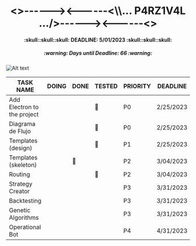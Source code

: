 <h1 align="center"><>------><------<\\... P4RZ1V4L .../>------><------<></h1>
<h4 align="center">:skull::skull::skull: DEADLINE: 5/01/2023 :skull::skull::skull:</h4>
<!-- Days until deadline updated at 2/23/2023 -->
<h5 align="center">:warning: Days until Deadline: 66 :warning:</h5>

![Alt text](https://www.gamersglobal.de/sites/gamersglobal.de/files/galerie/280/VirtuaVerse_03.jpg "p4rz1v4l")

<div align="center">

| TASK NAME                   | DOING | DONE      | TESTED    | PRIORITY | DEADLINE  |
| --------------------------- | ----- | --------- | --------- | -------- | --------- |
| Add Electron to the project |       |           | :trident: | P0       | 2/25/2023 |
| Diagrama de Flujo           |       |           | :trident: | P0       | 2/25/2023 |
| Templates (design)          |       |           | :trident: | P1       | 2/25/2023 |
| Templates (skeleton)        |       | :trident: |           | P2       | 3/04/2023 |
| Routing                     |       |           | :trident: | P2       | 3/04/2023 |
| Strategy Creator            |       |           |           | P3       | 3/31/2023 |
| Backtesting                 |       |           |           | P3       | 3/31/2023 |
| Genetic Algorithms          |       |           |           | P3       | 3/31/2023 |
| Operational Bot             |       |           |           | P4       | 4/31/2023 |

</div>
